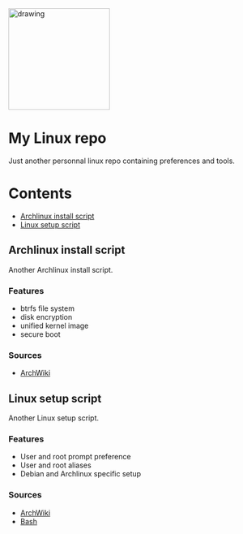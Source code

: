 <!-- <div align="center"> -->
<img src="https://kernel.org/theme/images/logos/tux.png" alt="drawing" width="200"/>


# My Linux repo
Just another personnal linux repo containing preferences and tools.


# Contents
- [Archlinux install script](https://github.com/criticalsool/linux/blob/main/archinstall.bash)
- [Linux setup script](https://github.com/criticalsool/linux/blob/main/setup.bash)


## Archlinux install script
Another Archlinux install script.

### Features
- btrfs file system
- disk encryption
- unified kernel image
- secure boot

### Sources
- [ArchWiki](https://wiki.archlinux.org/title/Installation_guide)


## Linux setup script
Another Linux setup script.

### Features
- User and root prompt preference
- User and root aliases
- Debian and Archlinux specific setup

### Sources
- [ArchWiki](https://wiki.archlinux.org/title/Bash)
- [Bash](https://www.gnu.org/software/bash/manual/bash.html)
